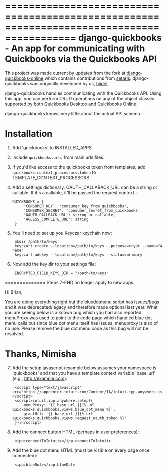 ==========================================================================================
django-quickbooks - An app for communicating with Quickbooks via the Quickbooks API
==========================================================================================

This project was made current by updates from the fork at [django-quickbooks-online](https://github.com/grue/django-quickbooks-online) which contains contributions from [setaris](https://github.com/setaris). django-quickbooks was originally developed by us, [hiidef](https://github.com/hiidef).

django-quickbooks handles communicating with the Quickbooks API. Using
this app, you can perform CRUD operations on any of the object classes
supported by both Quickbooks Desktop and Quickbooks Online.

django-quickbooks knows very little about the actual API schema.

Installation
============

1. Add 'quickbooks' to INSTALLED_APPS
2. Include ``quickbooks.urls`` from main urls files.
3. If you'd like access to the quickbooks token from templates, add
   ``quickbooks.context_processors.token`` to TEMPLATE_CONTEXT_PROCESSORS.
4. Add a settings dictionary. OAUTH_CALLABACK_URL can be a string or
   callable. If it's a callable, it'll be passed the request context.:

       QUICKBOOKS = {
            'CONSUMER_KEY': 'consumer_key_from_quickbooks',
            'CONSUMER_SECRET': 'consumer_secret_from_quickbooks',
            'OAUTH_CALLBACK_URL': string_or_callable,
            'ACCESS_COMPLETE_URL': string
        }

5. You'll need to set up you Keyczar keychain now:
   
        mkdir /path/to/keys
        keyczart create --location=/path/to/keys --purpose=crypt --name="A name"
        keyczart addkey --location=/path/to/keys --status=primary

6. Now add the key dir to your settings file:  

        ENCRYPTED_FIELD_KEYS_DIR = "/path/to/keys"

==============
Steps 7-END no longer apply to new apps.

Hi Brian,

You are doing everything right but the bluedotmenu script has issues/bugs and it was deprecated/legacy and therefore made optional last year. What you are seeing below is a known bug which you had also reported.
menuProxy was used to point to the code page which handled blue dot menu calls but since blue dot menu itself has issues, menuproxy is also of no use.
Please remove the blue dot menu code as this bug will not be resolved.

Thanks,
Nimisha
==============

7. Add the setup javascript (example below assumes your namespace is
   'quickbooks' and that you have a template context variable 'base_url' (e.g.,
   http://example.com):

        <script type="text/javascript" src="https://appcenter.intuit.com/Content/IA/intuit.ipp.anywhere.js"></script>
        <script>intuit.ipp.anywhere.setup({
            menuProxy: '{{ base_url }}{% url quickbooks:quickbooks.views.blue_dot_menu %}',
            grantUrl: '{{ base_url }}{% url quickbooks:quickbooks.views.request_oauth_token %}'
        });</script>

8. Add the connect button HTML (perhaps in user preferences):

        <ipp:connectToIntuit></ipp:connectToIntuit>

9. Add the blue dot menu HTML (must be visible on every page once connected):

        <ipp:blueDot></ipp:blueDot>
